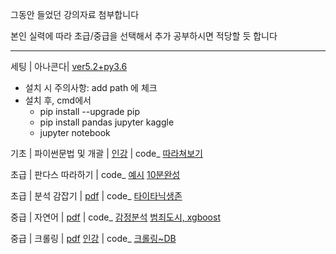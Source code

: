 그동안 들었던 강의자료 첨부합니다

본인 실력에 따라 초급/중급을 선택해서 추가 공부하시면 적당할 듯 합니다

---

세팅 | 아나콘다| [ver5.2+py3.6](https://repo.anaconda.com/archive/Anaconda3-5.2.0-Windows-x86_64.exe)
- 설치 시 주의사항: add path 에 체크
- 설치 후, cmd에서
	- pip install --upgrade pip
	- pip install pandas jupyter kaggle
	- jupyter notebook

기초 | 파이썬문법 및 개괄 | [인강](https://www.coursera.org/learn/python-data-analysis/home/welcome) | code_ [따라쳐보기](https://github.com/firstock/dataAnal_py_basic/tree/master/syntax1) 


초급 | 판다스 따라하기 | code_ [예시](https://github.com/firstock/dataAnal_py_basic/blob/master/dss_syntax/studyPandas1.ipynb) [10분완성](https://pandas.pydata.org/pandas-docs/stable/10min.html)

초급 | 분석 감잡기 | [pdf](https://goo.gl/bi5Qbg) | code_ [타이타닉생존](https://github.com/firstock/dataAnal_py_basic/tree/master/dss_titanic)


중급 | 자연어 | [pdf](https://goo.gl/tczXTQ) | code_ [감정분석](https://github.com/firstock/dataAnal_py_basic/tree/master/dss_sentimentMovie) [범죄도시, xgboost](https://github.com/firstock/dataAnal_py_basic/tree/master/dss_xgBoost)

중급 | 크롤링 | [pdf](https://goo.gl/z5FpDB) [인강](https://youtu.be/TWb4xTwR0I8) | code_ [크롤링~DB](https://github.com/firstock/crawlingTaca)